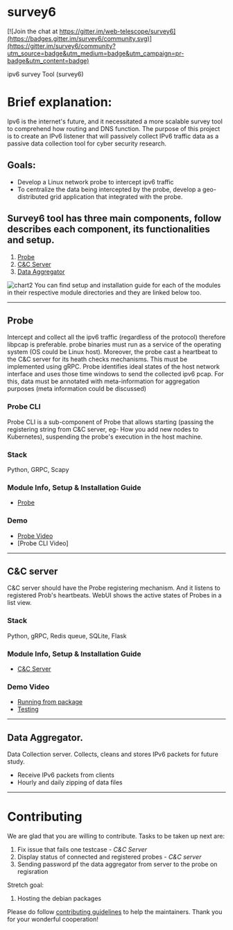 # survey6

[![Join the chat at https://gitter.im/web-telescope/survey6](https://badges.gitter.im/survey6/community.svg)](https://gitter.im/survey6/community?utm_source=badge&utm_medium=badge&utm_campaign=pr-badge&utm_content=badge)

ipv6 survey Tool (survey6)
# Brief explanation:  
Ipv6 is the internet's future, and it necessitated a more scalable survey tool to comprehend how routing and DNS function. The purpose of this project is to create an IPv6 listener that will passively collect IPv6 traffic data as a passive data collection tool for cyber security research.
## Goals: 
* Develop a Linux network probe to intercept ipv6 traffic 
* To centralize the data being intercepted by the probe, develop a geo-distributed grid application that integrated with the probe. 

## Survey6 tool has three main components, follow describes each component, its functionalities and setup.
1. [Probe](#probe)
2. [C&C Server](#cc-server)
3. [Data Aggregator](#data-aggregator)

![chart2](https://github-production-user-asset-6210df.s3.amazonaws.com/61967013/263470237-21e180e0-0bb3-4248-a7a4-9af0ad1895cb.png)
You can find setup and installation guide for each of the modules in their respective module directories and they are linked below too. 
***
## Probe

Intercept and collect all the ipv6 traffic (regardless of the protocol) therefore libpcap is preferable. probe binaries must run as a service of the operating system (OS could be Linux host).  Moreover, the probe cast a heartbeat to the C&C server for its heath checks mechanisms. This must be implemented using gRPC.  Probe identifies ideal states of the host network interface and uses those time windows to send the collected ipv6 pcap. For this, data must be annotated with meta-information for aggregation purposes (meta information could be discussed)   

### Probe CLI
Probe CLI is a sub-component of Probe that allows starting (passing the registering string from C&C server, eg- How you add new nodes to Kubernetes), suspending the probe's execution in the host machine. 

### Stack
Python, GRPC, Scapy

### Module Info, Setup \& Installation Guide
* [Probe](./Probe/README.md)

### Demo
* [Probe Video](https://drive.google.com/file/d/1fSBYXjHva7zfjUsIW2_bN7vebJO_SB8Q/view?usp=sharing)
* [Probe CLI Video]
***
## C\&C server

C&C server should have the Probe registering mechanism. And it listens to registered Prob's heartbeats.  WebUI shows the active states of Probes in a list view. 

### Stack
Python, gRPC, Redis queue, SQLite, Flask

### Module Info, Setup \& Installation Guide
* [C&C Server](./C%26C%20Server/README.md)

### Demo Video
* [Running from package](https://drive.google.com/file/d/1kmxOZZXKXUTpBfkJcs1gcroiuIDU3tys/view?usp=sharing)
* [Testing](https://drive.google.com/file/d/1mlhD5XWk1s7ELlx36w6s4_0fUfeKQu8D/view?usp=sharing)

***
## Data Aggregator.

Data Collection server. Collects, cleans and stores IPv6 packets for future study.
* Receive IPv6 packets from clients
* Hourly and daily zipping of data files

* * *

# Contributing
We are glad that you are willing to contribute. Tasks to be taken up next are:
1. Fix issue that fails one testcase - *C&C Server*
2. Display status of connected and registered probes - *C&C server*
3. Sending password pf the data aggregator from server to the probe on regisration 

Stretch goal:
1. Hosting the debian packages


Please do follow [contributing guidelines](./CONTRIBUTING.md) to help the maintainers. Thank you for your wonderful cooperation! 
